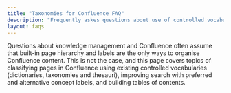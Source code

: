 ```yaml
---
title: "Taxonomies for Confluence FAQ"
description: "Frequently askes questions about use of controlled vocabularies - dictionaries, taxonomies and thesauri - with Confluence."
layout: faqs
---
```


Questions about knowledge management and Confluence often assume that built-in page hierarchy and labels are the only ways to organise Confluence content. This is not the case, and this page covers topics of classifying pages in Confluence using existing controlled vocabularies (dictionaries, taxonomies and thesauri), improving search with preferred and alternative concept labels, and building tables of contents.
